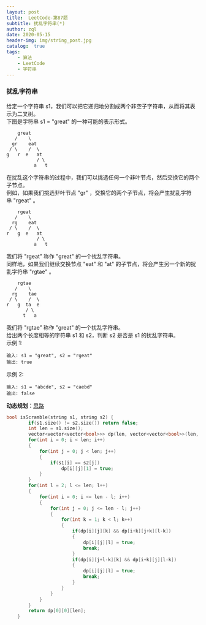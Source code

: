 ```yaml
---
layout: post
title:  LeetCode-第87题
subtitle: 扰乱字符串(*)
author: zql
date: 2020-05-15
header-img: img/string_post.jpg
catalog:  true
tags:
    - 算法
    - LeetCode
    - 字符串
---
```

### 扰乱字符串  
给定一个字符串 s1，我们可以把它递归地分割成两个非空子字符串，从而将其表示为二叉树。  
下图是字符串 s1 = "great" 的一种可能的表示形式。  
```
    great
   /    \
  gr    eat
 / \    /  \
g   r  e   at
           / \
          a   t
```
在扰乱这个字符串的过程中，我们可以挑选任何一个非叶节点，然后交换它的两个子节点。  
例如，如果我们挑选非叶节点 "gr" ，交换它的两个子节点，将会产生扰乱字符串 "rgeat" 。  
```
    rgeat
   /    \
  rg    eat
 / \    /  \
r   g  e   at
           / \
          a   t
```
我们将 "rgeat” 称作 "great" 的一个扰乱字符串。  
同样地，如果我们继续交换节点 "eat" 和 "at" 的子节点，将会产生另一个新的扰乱字符串 "rgtae" 。  
```
    rgtae
   /    \
  rg    tae
 / \    /  \
r   g  ta  e
       / \
      t   a
```
我们将 "rgtae” 称作 "great" 的一个扰乱字符串。  
给出两个长度相等的字符串 s1 和 s2，判断 s2 是否是 s1 的扰乱字符串。  
示例 1:  
```
输入: s1 = "great", s2 = "rgeat"
输出: true
```
示例 2:  
```
输入: s1 = "abcde", s2 = "caebd"
输出: false
```
**动态规划：**[思路](https://leetcode-cn.com/problems/scramble-string/solution/miao-dong-de-qu-jian-xing-dpsi-lu-by-sha-yu-la-jia/)  
```c++
bool isScramble(string s1, string s2) {
        if(s1.size() != s2.size()) return false;
        int len = s1.size();
        vector<vector<vector<bool>>> dp(len, vector<vector<bool>>(len, vector<bool>(len + 1, false)));
        for(int i = 0; i < len; i++)
        {
            for(int j = 0; j < len; j++)
            {
                if(s1[i] == s2[j])
                    dp[i][j][1] = true;
            }
        }
        for(int l = 2; l <= len; l++)
        {
            for(int i = 0; i <= len - l; i++)
            {
                for(int j = 0; j <= len - l; j++)
                {
                    for(int k = 1; k < l; k++)
                    {
                        if(dp[i][j][k] && dp[i+k][j+k][l-k])
                        {
                            dp[i][j][l] = true;
                            break;
                        }
                        if(dp[i][j+l-k][k] && dp[i+k][j][l-k])
                        {
                            dp[i][j][l] = true;
                            break;
                        }
                    }
                }
            }
        }
        return dp[0][0][len];
    }
```
